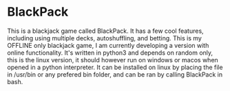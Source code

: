 # BlackPack
This is a blackjack game called BlackPack. It has a few cool features, including using multiple decks, autoshuffling, and betting. 
	This is my OFFLINE only blackjack game, I am currently developing a version with online functionality.
	It's written in python3 and depends on random only, this is the linux version, it should however run on windows or macos when opened in a python interpreter. 
	It can be installed on linux by placing the file in /usr/bin or any prefered bin folder, and can be ran by calling BlackPack in bash.
